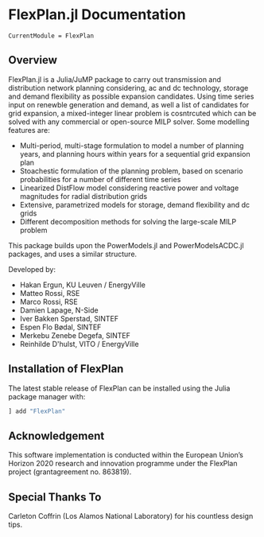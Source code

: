 # FlexPlan.jl Documentation

```@meta
CurrentModule = FlexPlan
```

## Overview

FlexPlan.jl is a Julia/JuMP package to carry out transmission and distribution network planning considering, ac and dc technology, storage and demand flexibility as possible expansion candidates. Using time series input on renewble generation and demand, as well a list of candidates for grid expansion, a mixed-integer linear problem is cosntrcuted which can be solved with any commercial or open-source MILP solver. Some modelling features are:

- Multi-period, multi-stage formulation to model a number of planning years, and planning hours within years for a sequential grid expansion plan
- Stoachestic formulation of the planning problem, based on scenario probabilities for a number of different time series
- Linearized DistFlow model considering reactive power and voltage magnitudes for radial distribution grids
- Extensive, parametrized models for storage, demand flexibility and dc grids
- Different decomposition methods for solving the large-scale MILP problem

This package builds upon the PowerModels.jl and PowerModelsACDC.jl packages, and uses a similar structure.

Developed by:
- Hakan Ergun, KU Leuven / EnergyVille
- Matteo Rossi, RSE
- Marco Rossi, RSE 
- Damien Lapage, N-Side
- Iver Bakken Sperstad, SINTEF
- Espen Flo Bødal, SINTEF
- Merkebu Zenebe Degefa, SINTEF 
- Reinhilde D'hulst, VITO / EnergyVille

## Installation of FlexPlan

The latest stable release of FlexPlan can be installed using the Julia package manager with:

```julia
] add "FlexPlan"
```

## Acknowledgement
This software implementation is conducted within the European Union’s Horizon  2020 research and innovation programme under the FlexPlan project (grantagreement no. 863819).

## Special Thanks To
Carleton Coffrin (Los Alamos National Laboratory) for his countless design tips.  
